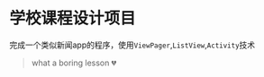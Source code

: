 # 学校课程设计项目

完成一个类似新闻app的程序，使用`ViewPager`,`ListView`,`Activity`技术

> what a boring lesson :broken_heart:
